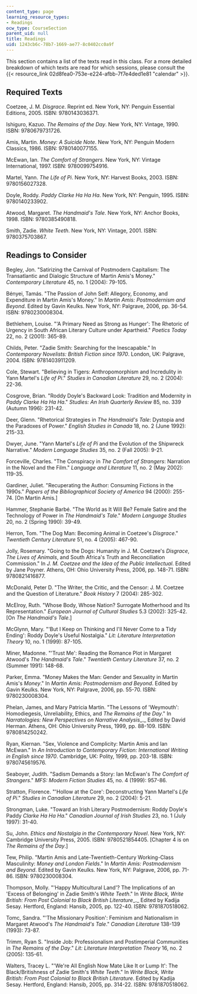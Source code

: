 ```yaml
---
content_type: page
learning_resource_types:
- Readings
ocw_type: CourseSection
parent_uid: null
title: Readings
uid: 1243cb6c-78b7-1669-ae77-8c0402cc0a9f
---
```


This section contains a list of the texts read in this class. For a more detailed breakdown of which texts are read for which sessions, please consult the {{< resource_link 02d8fea0-753e-e224-afbb-7f7e4ded1e81 "calendar" >}}.

Required Texts
--------------

Coetzee, J. M. _Disgrace_. Reprint ed. New York, NY: Penguin Essential Editions, 2005. ISBN: 9780143036371.

Ishiguro, Kazuo. _The Remains of the Day_. New York, NY: Vintage, 1990. ISBN: 9780679731726.

Amis, Martin. _Money: A Suicide Note_. New York, NY: Penguin Modern Classics, 1986. ISBN: 9780140077155.

McEwan, Ian. _The Comfort of Strangers_. New York, NY: Vintage International, 1997. ISBN: 9780099754916.

Martel, Yann. _The Life of Pi_. New York, NY: Harvest Books, 2003. ISBN: 9780156027328.

Doyle, Roddy. _Paddy Clarke Ha Ha Ha_. New York, NY: Penguin, 1995. ISBN: 9780140233902.

Atwood, Margaret. _The Handmaid's Tale_. New York, NY: Anchor Books, 1998. ISBN: 9780385490818.

Smith, Zadie. _White Teeth_. New York, NY: Vintage, 2001. ISBN: 9780375703867.

Readings to Consider
--------------------

Begley, Jon. "Satirizing the Carnival of Postmodern Capitalism: The Transatlantic and Dialogic Structure of Martin Amis's Money." _Contemporary Literature_ 45, no. 1 (2004): 79-105.

Bényei, Tamás. "The Passion of John Self: Allegory, Economy, and Expenditure in Martin Amis's Money." In _Martin Amis: Postmodernism and Beyond_. Edited by Gavin Keulks. New York, NY: Palgrave, 2006, pp. 36-54. ISBN: 9780230008304.

Bethlehem, Louise. "'A Primary Need as Strong as Hunger': The Rhetoric of Urgency in South African Literary Culture under Apartheid." _Poetics Today_ 22, no. 2 (2001): 365-89.

Childs, Peter. "Zadie Smith: Searching for the Inescapable." In _Contemporary Novelists: British Fiction since 1970_. London, UK: Palgrave, 2004. ISBN: 9781403911209.

Cole, Stewart. "Believing in Tigers: Anthropomorphism and Incredulity in Yann Martel's _Life of Pi_." _Studies in Canadian Literature_ 29, no. 2 (2004): 22-36.

Cosgrove, Brian. "Roddy Doyle's Backward Look: Tradition and Modernity in _Paddy Clarke Ha Ha Ha_." _Studies: An Irish Quarterly Review_ 85, no. 339 (Autumn 1996): 231-42.

Deer, Glenn. "Rhetorical Strategies in _The Handmaid's Tale_: Dystopia and the Paradoxes of Power." _English Studies in Canada_ 18, no. 2 (June 1992): 215-33.

Dwyer, June. "Yann Martel's _Life of Pi_ and the Evolution of the Shipwreck Narrative." _Modern Language Studies_ 35, no. 2 (Fall 2005): 9-21.

Forceville, Charles. "The Conspiracy in _The Comfort of Strangers_: Narration in the Novel and the Film." _Language and Literature_ 11, no. 2 (May 2002): 119-35.

Gardiner, Juliet. "Recuperating the Author: Consuming Fictions in the 1990s." _Papers of the Bibliographical Society of America_ 94 (2000): 255-74. \[On Martin Amis.\]

Hammer, Stephanie Barbé. "The World as It Will Be? Female Satire and the Technology of Power in _The Handmaid's Tale_." _Modern Language Studies_ 20, no. 2 (Spring 1990): 39-49.

Herron, Tom. "The Dog Man: Becoming Animal in Coetzee's _Disgrace_." _Twentieth Century Literature_ 51, no. 4 (2005): 467-90.

Jolly, Rosemary. "Going to the Dogs: Humanity in J. M. Coetzee's _Disgrace_, _The Lives of Animals_, and South Africa's Truth and Reconciliation Commission." In _J. M. Coetzee and the Idea of the Public Intellectual_. Edited by Jane Poyner. Athens, OH: Ohio University Press, 2006, pp. 148-71. ISBN: 9780821416877.

McDonald, Peter D. "The Writer, the Critic, and the Censor: J. M. Coetzee and the Question of Literature." _Book History_ 7 (2004): 285-302.

McElroy, Ruth. "Whose Body, Whose Nation? Surrogate Motherhood and Its Representation." _European Journal of Cultural Studies_ 5.3 (2002): 325-42. \[On _The Handmaid's Tale_.\]

McGlynn, Mary. "'But I Keep on Thinking and I'll Never Come to a Tidy Ending': Roddy Doyle's Useful Nostalgia." _Lit: Literature Interpretation Theory_ 10, no. 1 (1999): 87-105.

Miner, Madonne. "'Trust Me': Reading the Romance Plot in Margaret Atwood's _The Handmaid's Tale_." _Twentieth Century Literature_ 37, no. 2 (Summer 1991): 148-68.

Parker, Emma. "Money Makes the Man: Gender and Sexuality in Martin Amis's _Money_." In _Martin Amis: Postmodernism and Beyond_. Edited by Gavin Keulks. New York, NY: Palgrave, 2006, pp. 55-70. ISBN: 9780230008304.

Phelan, James, and Mary Patricia Martin. "The Lessons of 'Weymouth': Homodiegesis, Unreliability, Ethics, and _The Remains of the Day_." In _Narratologies: New Perspectives on Narrative Analysis__._ Edited by David Herman. Athens, OH: Ohio University Press, 1999, pp. 88-109. ISBN: 9780814250242.

Ryan, Kiernan. "Sex, Violence and Complicity: Martin Amis and Ian McEwan." In _An Introduction to Contemporary Fiction: International Writing in English since 1970_. Cambridge, UK: Polity, 1999, pp. 203-18. ISBN: 9780745619576.

Seaboyer, Judith. "Sadism Demands a Story: Ian McEwan's _The Comfort of Strangers_." _MFS: Modern Fiction Studies_ 45, no. 4 (1999): 957-86.

Stratton, Florence. "'Hollow at the Core': Deconstructing Yann Martel's _Life of Pi_." _Studies in Canadian Literature_ 29, no. 2 (2004): 5-21.

Strongman, Luke. "Toward an Irish Literary Postmodernism: Roddy Doyle's Paddy _Clarke Ha Ha Ha_." _Canadian Journal of Irish Studies_ 23, no. 1 (July 1997): 31-40.

Su, John. _Ethics and Nostalgia in the Contemporary Novel_. New York, NY: Cambridge University Press, 2005. ISBN: 9780521854405. \[Chapter 4 is on _The Remains of the Day_.\]

Tew, Philip. "Martin Amis and Late-Twentieth-Century Working-Class Masculinity: _Money and London Fields_." In _Martin Amis: Postmodernism and Beyond_. Edited by Gavin Keulks. New York, NY: Palgrave, 2006, pp. 71-86. ISBN: 9780230008304.

Thompson, Molly. "'Happy Multicultural Land'? The Implications of an 'Excess of Belonging' in Zadie Smith's _White Teeth_." In _Write Black, Write British: From Post Colonial to Black British Literature__._ Edited by Kadija Sesay. Hertford, England: Hansib, 2005, pp. 122-40. ISBN: 9781870518062.

Tomc, Sandra. "'The Missionary Position': Feminism and Nationalism in Margaret Atwood's _The Handmaid's Tale_." _Canadian Literature_ 138-139 (1993): 73-87.

Trimm, Ryan S. "Inside Job: Professionalism and Postimperial Communities in _The Remains of the Day_." _Lit: Literature Interpretation Theory_ 16, no. 2 (2005): 135-61.

Walters, Tracey L. "'We're All English Now Mate Like It or Lump It': The Black/Britishness of Zadie Smith's _White Teeth_." In _Write Black, Write British: From Post Colonial to Black British Literature_. Edited by Kadija Sesay. Hertford, England: Hansib, 2005, pp. 314-22. ISBN: 9781870518062.